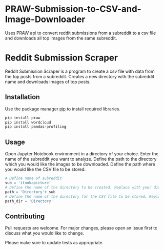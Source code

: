 # PRAW-Submission-to-CSV-and-Image-Downloader
Uses PRAW api to convert reddit submissions from a subreddit to a csv file and downloads all top images from the same subreddit.

# Reddit Submission Scraper

Reddit Submission Scraper is a program to create a csv file with data from the top posts from a subreddit. Creates a new directory with the subreddit name and downloads images of top posts.




## Installation

Use the package manager [pip](https://pip.pypa.io/en/stable/) to install required libraries.

```bash
pip install praw
pip install wordcloud
pip install pandas-profiling
```

## Usage

Open Jupyter Notebook environment in a directory of your choice. Enter the name of the subreddit you want to analyze. Define the path to the directory which you would like the images to be downloaded. Define the path where you would like the CSV file to be stored.


```python
# Define name of subreddit
sub = 'itookapicture'
# Define the name of the directory to be created. Replace with your directory location.
path = 'Directory'+ sub
# Define the name of the directory for the CSV file to be stored. Replace with your directory location.
path_dir = 'Directory'
```

## Contributing
Pull requests are welcome. For major changes, please open an issue first to discuss what you would like to change.

Please make sure to update tests as appropriate.
